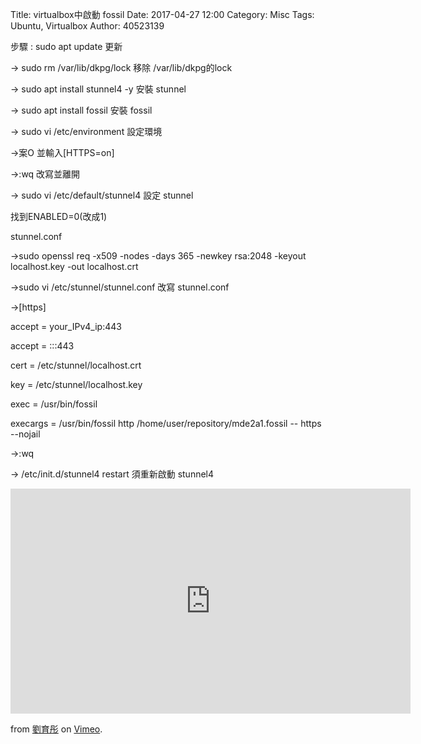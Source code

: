 Title: virtualbox中啟動 fossil
Date: 2017-04-27 12:00
Category: Misc
Tags: Ubuntu, Virtualbox
Author: 40523139

<!-- PELICAN_END_SUMMARY -->

步驟 : sudo apt update 更新

-> sudo rm /var/lib/dkpg/lock 移除 /var/lib/dkpg的lock

-> sudo apt install stunnel4 -y 安裝 stunnel

-> sudo apt install fossil 安裝 fossil

-> sudo vi /etc/environment 設定環境

->案O 並輸入[HTTPS=on]

->:wq 改寫並離開

-> sudo vi /etc/default/stunnel4  設定 stunnel

找到ENABLED=0(改成1)

stunnel.conf

->sudo openssl req -x509 -nodes -days 365 -newkey rsa:2048 -keyout localhost.key -out localhost.crt

->sudo vi /etc/stunnel/stunnel.conf 改寫 stunnel.conf

->[https]

   accept = your_IPv4_ip:443
   
   accept = :::443
   
   cert = /etc/stunnel/localhost.crt
   
   key = /etc/stunnel/localhost.key
   
   exec = /usr/bin/fossil
   
   execargs = /usr/bin/fossil http /home/user/repository/mde2a1.fossil -- https --nojail
   
->:wq

-> /etc/init.d/stunnel4 restart 須重新啟動 stunnel4 


<iframe src="https://player.vimeo.com/video/215008801" width="640" height="360" frameborder="0" webkitallowfullscreen mozallowfullscreen allowfullscreen></iframe>
<p><a href="https://vimeo.com/215008801"></a> from <a href="https://vimeo.com/user58915964">劉育彤</a> on <a href="https://vimeo.com">Vimeo</a>.</p>